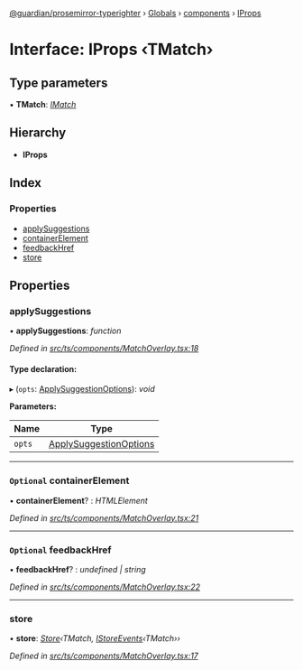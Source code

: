 [@guardian/prosemirror-typerighter](../README.md) › [Globals](../globals.md) › [components](../modules/components.md) › [IProps](components.iprops-2.md)

# Interface: IProps ‹**TMatch**›

## Type parameters

▪ **TMatch**: *[IMatch](interfaces.imatch.md)*

## Hierarchy

* **IProps**

## Index

### Properties

* [applySuggestions](components.iprops-2.md#applysuggestions)
* [containerElement](components.iprops-2.md#optional-containerelement)
* [feedbackHref](components.iprops-2.md#optional-feedbackhref)
* [store](components.iprops-2.md#store)

## Properties

###  applySuggestions

• **applySuggestions**: *function*

*Defined in [src/ts/components/MatchOverlay.tsx:18](https://github.com/guardian/prosemirror-typerighter/blob/530a4bd/src/ts/components/MatchOverlay.tsx#L18)*

#### Type declaration:

▸ (`opts`: [ApplySuggestionOptions](../modules/reflection-1526.reflection-617.md#applysuggestionoptions)): *void*

**Parameters:**

Name | Type |
------ | ------ |
`opts` | [ApplySuggestionOptions](../modules/reflection-1526.reflection-617.md#applysuggestionoptions) |

___

### `Optional` containerElement

• **containerElement**? : *HTMLElement*

*Defined in [src/ts/components/MatchOverlay.tsx:21](https://github.com/guardian/prosemirror-typerighter/blob/530a4bd/src/ts/components/MatchOverlay.tsx#L21)*

___

### `Optional` feedbackHref

• **feedbackHref**? : *undefined | string*

*Defined in [src/ts/components/MatchOverlay.tsx:22](https://github.com/guardian/prosemirror-typerighter/blob/530a4bd/src/ts/components/MatchOverlay.tsx#L22)*

___

###  store

• **store**: *[Store](../classes/state.store.md)‹TMatch, [IStoreEvents](state.istoreevents.md)‹TMatch››*

*Defined in [src/ts/components/MatchOverlay.tsx:17](https://github.com/guardian/prosemirror-typerighter/blob/530a4bd/src/ts/components/MatchOverlay.tsx#L17)*
